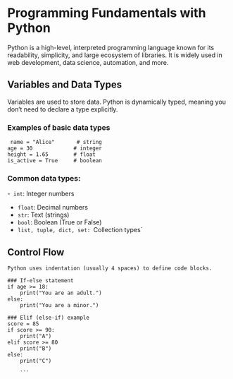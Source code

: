 # Programming Fundamentals with Python

Python is a high-level, interpreted programming language known for its readability, simplicity, and large ecosystem of libraries. It is widely used in web development, data science, automation, and more.


## Variables and Data Types

Variables are used to store data. Python is dynamically typed, meaning you don’t need to declare a type explicitly.


### Examples of basic data types
```
 name = "Alice"       # string
age = 30             # integer
height = 1.65        # float
is_active = True     # boolean
``` 



### Common data types:
-` int`: Integer numbers
- `float`: Decimal numbers
- `str`: Text (strings)
- `bool`: Boolean (True or False)
- `list, tuple, dict, set: `Collection types`


## Control Flow

```
Python uses indentation (usually 4 spaces) to define code blocks.

### If-else statement
if age >= 18:
    print("You are an adult.")
else:
    print("You are a minor.")

### Elif (else-if) example
score = 85
if score >= 90:
    print("A")
elif score >= 80
    print("B")
else:
    print("C")
    
    ```

